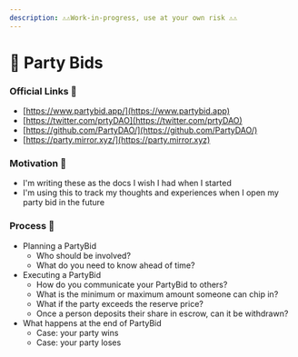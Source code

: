 ```yaml
---
description: ⚠️⚠️Work-in-progress, use at your own risk ⚠️⚠️
---
```


# 🎉 Party Bids

### Official Links 🔗

* [https://www.partybid.app/](https://www.partybid.app)
* [https://twitter.com/prtyDAO](https://twitter.com/prtyDAO)
* [https://github.com/PartyDAO/](https://github.com/PartyDAO/)
* [https://party.mirror.xyz/](https://party.mirror.xyz)

### Motivation 🤔

* I'm writing these as the docs I wish I had when I started
* I'm using this to track my thoughts and experiences when I open my party bid in the future

### Process 📝

* Planning a PartyBid
  * Who should be involved?
  * What do you need to know ahead of time?
* Executing a PartyBid
  * How do you communicate your PartyBid to others?
  * What is the minimum or maximum amount someone can chip in?
  * What if the party exceeds the reserve price?
  * Once a person deposits their share in escrow, can it be withdrawn?
* What happens at the end of PartyBid
  * Case: your party wins
  * Case: your party loses
